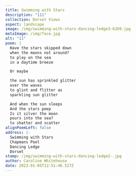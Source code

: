 ```yaml
---
title: Swimming with Stars
description: "111"
collection: Dorset Views
aspect: landscape
image: /img/swimming-with-stars-dancing-ledge3-6269.jpg
metaImage: /img/face.jpg
alt: "11"
poem: |
  Have the stars skipped down
  when the moons not around?
  to play on the sea 
  in a daytime breeze

  Or maybe

  the sun has sprinkled glitter
  over the waves
  to glint and flitter as
  sparkling sun glitter

  And when the sun sleeps
  And the stars peep
  Is it silver the moon
  pours into the sea?
  to shatter and scatter
alignPoemLeft: false
address: |-
  Swimming with Stars
  Chapmans Pool
  Dancing Ledge
  Dorset
stamp: /img/swimming-with-stars-dancing-ledge2-.jpg
author: Caroline Whitehouse
date: 2023-01-05T12:51:46.527Z
---
```


